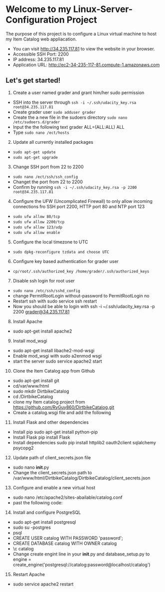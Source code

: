 # Welcome to my Linux-Server-Configuration Project

The purpose of this project is to configure a Linux virtual machine to host my Item Catalog web appliacation.

- You can visit http://34.235.117.81 to view the website in your browser.
- Accessible SSH Port: 2200
- IP address: 34.235.117.81
- Application URL: http://ec2-34-235-117-81.compute-1.amazonaws.com

## Let's get started! 
1. Create a user named grader and grant him/her sudo permission
  - SSH into the server through ```ssh -i ~/.ssh/udacity_key.rsa root@34.235.117.81```
  - Create grader user ```sudo adduser grader```
  - Create the a new file in the sudoers directory ```sudo nano /etc/sudoers.d/grader```
  - Input the the following text grader ALL=(ALL:ALL) ALL
  - Type ```sudo nano /ect/hosts```

2. Update all currently installed packages
  - ```sudo apt-get update ```
  - ```sudo apt-get upgrade```

3. Change SSH port from 22 to 2200 
- ```sudo nano /ect/ssh/ssh_config```
- Changet the port from 22 to 2200
- Confirm by running ```ssh -i ~/.ssh/udacity_key.rsa -p 2200 root@34.235.117.81```

4. Configure the UFW (Uncomplicated Firewall) to only allow incoming connections fro SSH port 2200, HTTP port 80 and NTP port 123
- ```sudo ufw allow 80/tcp```
- ```sudo ufw allow 2200/tcp```
- ```sudo ufw allow 123/udp```
- ```sudo ufw allow enable```

5. Configure the local timezone to UTC
- ```sudo dpkg-reconfigure tzdata and choose UTC```

6. Configure key based authentication for grader user
- ```cp/root/.ssh/authorized_key /home/grader/.ssh/authorized_keys```

7. Disable ssh login for root user 
- ```sudo nano /etc/ssh/sshd_config```
- change PermitRootLogin without-password to PermitRootLogin no
- Restart ssh with sudo service ssh restart 
- Now you should be able to login with ssh -i ~/.ssh/udacity_key.rsa -p 2200 grader@34.235.117.81

8. Install Apache
- sudo apt-get install apache2

9. Install mod_wsgi
- sudo apt-get install libache2-mod-wsgi
- Enable mod_wsgi with sudo a2enmod wsgi
- start the server sudo service apache2 start 

10. Clone the Item Catalog app from Github
- sudo apt-get install git 
- cd/var/www/html
- sudo mkdir DirtbikeCatalog
- cd /DirtbikeCatalog
- clone my Item catalog project from https://github.com/RyGuy860/DirtbikeCatalog.git
- Create a catalog.wsgi file and add the following

11. Install Flask and other dependencies 
- Install pip sudo apt-get install python-pip
- Install Flask pip install Flask 
- Install dependencies sudo pip install httplib2 oauth2client sqlalchemy psycopg2

12. Update path of client_secrets.json file
- sudo nano __init__.py
- Change the client_secrets.json path to /var/www/html/DirtbikeCatalog/DirtbikeCatalog/client_secrets.json

13. Configure and enable a new virtual host 
- sudo nano /etc/apache2/sites-abailable/catalog.conf
- past the following code:

14. Install and configure PostgreSQL
- sudo apt-get install postgresql
- sudo su -postgres
- psql
- CREATE USER catalog WITH PASSWORD 'password';
- CREATE DATABASE catalog WITH OWNER catalog
- \c catalog
- Change create engint line in your __init__.py and database_setup.py to engine = create_engine('postgresql://catalog:password@localhost/catalog')
15. Restart Apache
- sudo service apache2 restart
